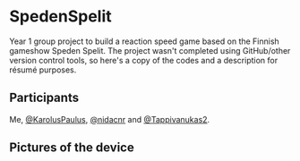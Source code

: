 # SpedenSpelit
Year 1 group project to build a reaction speed game based on the Finnish gameshow Speden Spelit. 
The project wasn't completed using GitHub/other version control tools, so here's a copy of the codes and a description for résumé purposes.

## Participants
Me, [@KarolusPaulus](https://github.com/KarolusPaulus), [@nidacnr](https://github.com/nidacnr) and [@Tappivanukas2](https://github.com/Tappivanukas2).

## Pictures of the device
